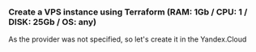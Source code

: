 ### Create a VPS instance using Terraform (RAM: 1Gb / CPU: 1 / DISK: 25Gb / OS: any)

As the provider was not specified, so let's create it in the Yandex.Cloud
